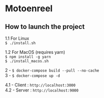 # Motoenreel

## How to launch the project

1.1 For Linux  
```$ ./install.sh```  

1.2 For MacOS (requires yarn)  
```$ npm install -g yarn```  
```$ ./install_macos.sh```  

2 - `$ docker-compose build --pull --no-cache`  
3 - `$ docker-compose up -d`  

4.1 - Client : `http://localhost:3000`  
4.2 - Server : `http://localhost:9000`  

